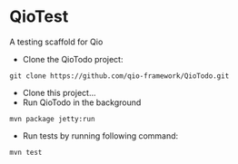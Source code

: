 #  QioTest 

A testing scaffold for Qio

* Clone the QioTodo project:

```
git clone https://github.com/qio-framework/QioTodo.git
```

* Clone this project...
* Run QioTodo in the background

```
mvn package jetty:run
```

* Run tests by running following command:

```
mvn test
```


